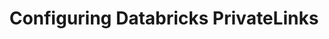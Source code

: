 ---
title: "Configuring Databricks PrivateLinks"
id: databricks-privatelink
description: "Configuring PrivateLinks for Databricks"
sidebar_label: "Databricks PrivateLinks"
---